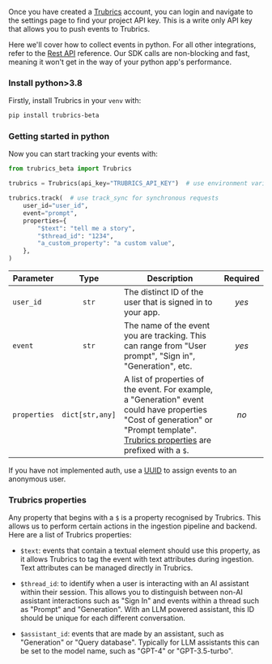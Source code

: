 Once you have created a [Trubrics](https://app.trubrics.com) account, you can login and navigate to the settings page to find your project API key. This is a write only API key that allows you to push events to Trubrics.

Here we'll cover how to collect events in python. For all other integrations, refer to the [Rest API](../../api_reference/api_reference.md) reference. Our SDK calls are non-blocking and fast, meaning it won't get in the way of your python app's performance.


### Install python>3.8

Firstly, install Trubrics in your `venv` with:
```bash
pip install trubrics-beta
```

### Getting started in python

Now you can start tracking your events with:
```python
from trubrics_beta import Trubrics

trubrics = Trubrics(api_key="TRUBRICS_API_KEY")  # use environment variables to pass in the API key

trubrics.track(  # use track_sync for synchronous requests
    user_id="user_id",
    event="prompt",
    properties={
        "$text": "tell me a story",
        "$thread_id": "1234",
        "a_custom_property": "a custom value",
    },
)
```

| **Parameter** | **Type** | **Description** | **Required** |
|---|:---:|---|:---:|
| `user_id` | `str` | The distinct ID of the user that is signed in to your app. | _yes_ |
| `event` | `str` | The name of the event you are tracking. This can range from "User prompt", "Sign in", "Generation", etc. | _yes_ |
| `properties` | `dict[str,any]` | A list of properties of the event. For example, a "Generation" event could have properties "Cost of generation" or "Prompt template". [Trubrics properties](#trubrics-properties) are prefixed with a `$`. | _no_ |


If you have not implemented auth, use a [UUID](https://docs.python.org/3/library/uuid.html#uuid.uuid4) to assign events to an anonymous user.


### Trubrics properties

Any property that begins with a `$` is a property recognised by Trubrics. This allows us to perform certain actions in the ingestion pipeline and backend. Here are a list of Trubrics properties:

- `$text`: events that contain a textual element should use this property, as it allows Trubrics to tag the event with text attributes during ingestion. Text attributes can be managed directly in Trubrics.

- `$thread_id`: to identify when a user is interacting with an AI assistant within their session. This allows you to distinguish between non-AI assistant interactions such as "Sign In" and events within a thread such as "Prompt" and "Generation". With an LLM powered assistant, this ID should be unique for each different conversation.

- `$assistant_id`: events that are made by an assistant, such as "Generation" or "Query database". Typically for LLM assistants this can be set to the model name, such as "GPT-4" or "GPT-3.5-turbo".